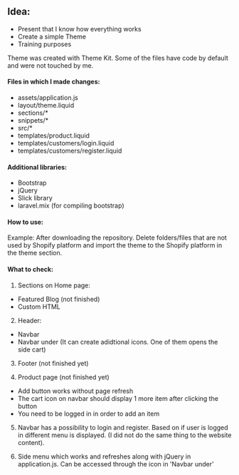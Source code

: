 ## Idea:
- Present that I know how everything works
- Create a simple Theme
- Training purposes

Theme was created with Theme Kit.
Some of the files have code by default and were not touched by me.

#### Files in which I made changes:
- assets/application.js
- layout/theme.liquid
- sections/*
- snippets/*
- src/*
- templates/product.liquid
- templates/customers/login.liquid
- templates/customers/register.liquid

#### Additional libraries:
- Bootstrap
- jQuery
- Slick library 
- laravel.mix (for compiling bootstrap)

#### How to use:
Example: After downloading the repository. Delete folders/files that are not used by Shopify platform
and import the theme to the Shopify platform in the theme section.

#### What to check:
1. Sections on Home page:
- Featured Blog (not finished)
- Custom HTML

2. Header:
- Navbar
- Navbar under (It can create adidtional icons. One of them opens the side cart)

3. Footer (not finished yet)

4. Product page (not finished yet)
- Add button works without page refresh
- The cart icon on navbar should display 1 more item after clicking the button
- You need to be logged in in order to add an item

5. Navbar has a possibility to login and register. Based on if user is logged in
different menu is displayed. (I did not do the same thing to the website content).

6. Side menu which works and refreshes along with jQuery in application.js. Can be accessed
through the icon in 'Navbar under'
